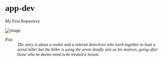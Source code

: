 # app-dev
My First Repository
<style>
body {
  font-family: 'Times New Roman', serif;
}
<b>1. Se7en || Directed By: David Fincher</b>
</style>
![image](https://user-images.githubusercontent.com/102843107/206891207-9e1a4f17-d78b-40e7-a948-0b2976be5aba.png)
<dt>Plot:</dt>
<dd><i>The story is about a rookie and a veteran detectives who work together to hunt a serial killer but the killer is using the seven deadly sins as his motives, going after those who he deems need to be treated a lesson.</i></dd>

